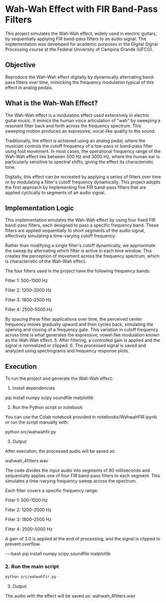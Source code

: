 # Wah-Wah Effect with FIR Band-Pass Filters

This project simulates the Wah-Wah effect, widely used in electric guitars, by sequentially applying FIR band-pass filters to an audio signal. The implementation was developed for academic purposes in the Digital Signal Processing course at the Federal University of Campina Grande (UFCG).

## Objective

Reproduce the Wah-Wah effect digitally by dynamically alternating band-pass filters over time, mimicking the frequency modulation typical of this effect in analog pedals.

## What is the Wah-Wah Effect?

The Wah-Wah effect is a modulation effect used extensively in electric guitar music. It mimics the human voice articulation of "wah" by sweeping a resonant filter back and forth across the frequency spectrum. This sweeping motion produces an expressive, vocal-like quality to the sound.

Traditionally, the effect is achieved using an analog pedal, where the musician controls the cutoff frequency of a low-pass or band-pass filter using foot movement. In most cases, the operational frequency range of the Wah-Wah effect lies between 500 Hz and 3000 Hz, where the human ear is particularly sensitive to spectral shifts, giving the effect its characteristic tone.

Digitally, this effect can be recreated by applying a series of filters over time or by modulating a filter's cutoff frequency dynamically. This project adopts the first approach by implementing five FIR band-pass filters that are applied cyclically to segments of an audio signal.

## Implementation Logic

This implementation emulates the Wah-Wah effect by using four fixed FIR band-pass filters, each designed to pass a specific frequency band. These filters are applied sequentially to short segments of the audio signal, effectively simulating a time-varying cutoff frequency.

Rather than modifying a single filter's cutoff dynamically, we approximate the sweep by alternating which filter is active in each time window. This creates the perception of movement across the frequency spectrum, which is characteristic of the Wah-Wah effect.

The four filters used in the project have the following frequency bands:

Filter 1: 500–1500 Hz

Filter 2: 1200–2000 Hz

Filter 3: 1800–2500 Hz

Filter 4: 2500–5000 Hz

By spacing these filter applications over time, the perceived center frequency moves gradually upward and then cycles back, simulating the opening and closing of a frequency gate. This variation in cutoff frequency across time is what generates the expressive, vowel-like modulation known as the Wah-Wah effect.
5. After filtering, a controlled gain is applied and the signal is normalized or clipped.
6. The processed signal is saved and analyzed using spectrograms and frequency response plots.

## Execution

To run the project and generate the Wah-Wah effect:

1. Install dependencies

pip install numpy scipy soundfile matplotlib

2. Run the Python script or notebook

You can use the Colab notebook provided in notebooks/WahwahFIR.ipynb or run the script manually with:

python src/wahwahfir.py

3. Output

After execution, the processed audio will be saved as:

wahwah_4filters.wav

The code divides the input audio into segments of 80 milliseconds and sequentially applies one of four FIR band-pass filters to each segment. This simulates a time-varying frequency sweep across the spectrum.

Each filter covers a specific frequency range:

Filter 1: 500–1500 Hz

Filter 2: 1200–2000 Hz

Filter 3: 1800–2500 Hz

Filter 4: 2500–5000 Hz

A gain of 3.0 is applied at the end of processing, and the signal is clipped to prevent overflow.

---bash
pip install numpy scipy soundfile matplotlib


### 2. Run the main script
```bash
python src/wahwahfir.py
````

3. Output

The audio with the effect will be saved as: wahwah_4filters.wav
